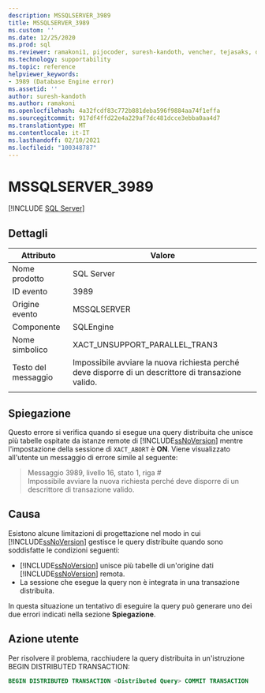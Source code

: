 ```yaml
---
description: MSSQLSERVER_3989
title: MSSQLSERVER_3989
ms.custom: ''
ms.date: 12/25/2020
ms.prod: sql
ms.reviewer: ramakoni1, pijocoder, suresh-kandoth, vencher, tejasaks, docast
ms.technology: supportability
ms.topic: reference
helpviewer_keywords:
- 3989 (Database Engine error)
ms.assetid: ''
author: suresh-kandoth
ms.author: ramakoni
ms.openlocfilehash: 4a32fcdf83c772b881deba596f9884aa74f1effa
ms.sourcegitcommit: 917df4ffd22e4a229af7dc481dcce3ebba0aa4d7
ms.translationtype: MT
ms.contentlocale: it-IT
ms.lasthandoff: 02/10/2021
ms.locfileid: "100348787"
---
```

# <a name="mssqlserver_3989"></a>MSSQLSERVER_3989
 [!INCLUDE [SQL Server](../../includes/applies-to-version/sqlserver.md)]

## <a name="details"></a>Dettagli

|Attributo|Valore|
|---|---|
|Nome prodotto|SQL Server|
|ID evento|3989|
|Origine evento|MSSQLSERVER|
|Componente|SQLEngine|
|Nome simbolico|XACT_UNSUPPORT_PARALLEL_TRAN3|
|Testo del messaggio|Impossibile avviare la nuova richiesta perché deve disporre di un descrittore di transazione valido.|
||

## <a name="explanation"></a>Spiegazione

Questo errore si verifica quando si esegue una query distribuita che unisce più tabelle ospitate da istanze remote di [!INCLUDE[ssNoVersion](../../includes/ssnoversion-md.md)] mentre l'impostazione della sessione di `XACT_ABORT` è **ON**. Viene visualizzato all'utente un messaggio di errore simile al seguente:

> Messaggio 3989, livello 16, stato 1, riga #  
Impossibile avviare la nuova richiesta perché deve disporre di un descrittore di transazione valido.

## <a name="cause"></a>Causa

Esistono alcune limitazioni di progettazione nel modo in cui [!INCLUDE[ssNoVersion](../../includes/ssnoversion-md.md)] gestisce le query distribuite quando sono soddisfatte le condizioni seguenti:

- [!INCLUDE[ssNoVersion](../../includes/ssnoversion-md.md)] unisce più tabelle di un'origine dati [!INCLUDE[ssNoVersion](../../includes/ssnoversion-md.md)] remota.
- La sessione che esegue la query non è integrata in una transazione distribuita.

In questa situazione un tentativo di eseguire la query può generare uno dei due errori indicati nella sezione **Spiegazione**.

## <a name="user-action"></a>Azione utente

Per risolvere il problema, racchiudere la query distribuita in un'istruzione BEGIN DISTRIBUTED TRANSACTION:

```sql
BEGIN DISTRIBUTED TRANSACTION <Distributed Query> COMMIT TRANSACTION
```
